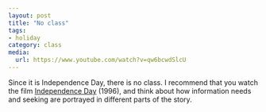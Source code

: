 ```yaml
---
layout: post
title: "No class"
tags: 
- holiday
category: class
media:
  url: https://www.youtube.com/watch?v=qw6bcwdSlcU
---
```


Since it is Independence Day, there is no class. I recommend that you watch the film [Independence Day](https://www.imdb.com/title/tt0116629/) (1996), and think about how information needs and seeking are portrayed in different parts of the story. 